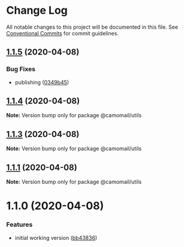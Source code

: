 # Change Log

All notable changes to this project will be documented in this file.
See [Conventional Commits](https://conventionalcommits.org) for commit guidelines.

## [1.1.5](https://github.com/hiddentao/camomail/compare/v1.1.4...v1.1.5) (2020-04-08)


### Bug Fixes

* publishing ([0349b45](https://github.com/hiddentao/camomail/commit/0349b45459b7a42740fc885d0f8c4798f7311248))





## [1.1.4](https://github.com/hiddentao/camomail/compare/v1.1.3...v1.1.4) (2020-04-08)

**Note:** Version bump only for package @camomail/utils





## [1.1.3](https://github.com/hiddentao/camomail/compare/v1.1.2...v1.1.3) (2020-04-08)

**Note:** Version bump only for package @camomail/utils





## [1.1.1](https://github.com/hiddentao/camomail/compare/v1.1.0...v1.1.1) (2020-04-08)

**Note:** Version bump only for package @camomail/utils





# 1.1.0 (2020-04-08)


### Features

* initial working version ([bb43836](https://github.com/hiddentao/camomail/commit/bb43836c2e533aa60f4820028724e23dc204b582))
